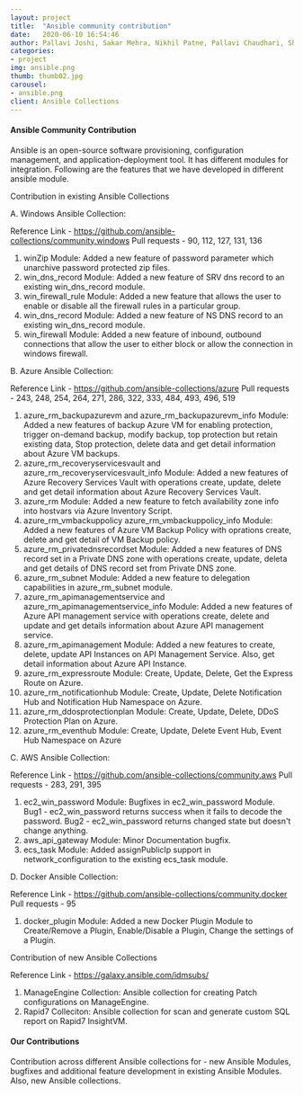 ```yaml
---
layout: project
title:  "Ansible community contribution"
date:   2020-06-10 16:54:46
author: Pallavi Joshi, Sakar Mehra, Nikhil Patne, Pallavi Chaudhari, Shwetali Berad, Praveen Ghugem, Karl Dasan, Saurabh Malpani
categories:
- project
img: ansible.png
thumb: thumb02.jpg
carousel:
- ansible.png
client: Ansible Collections
---
```


#### Ansible Community Contribution
Ansible is an open-source software provisioning, configuration management, and application-deployment tool. It has different modules for integration. Following are the features that we have developed in different ansible module.

Contribution in existing Ansible Collections

A. Windows Ansible Collection:

Reference Link - https://github.com/ansible-collections/community.windows Pull requests - 90, 112, 127, 131, 136
1. winZip Module: Added a new feature of password parameter which unarchive password protected zip files.
2. win_dns_record Module: Added a new feature of SRV dns record to an existing win_dns_record module.
3. win_firewall_rule Module: Added a new feature that allows the user to enable or disable all the firewall rules in a particular group.
4. win_dns_record Module: Added a new feature of NS DNS record to an existing win_dns_record module.
5. win_firewall Module: Added a new feature of inbound, outbound connections that allow the user to either block or allow the connection in windows firewall. 

B. Azure Ansible Collection:

Reference Link - https://github.com/ansible-collections/azure Pull requests - 243, 248, 254, 264, 271, 286, 322, 333, 484, 493, 496, 519
1. azure_rm_backupazurevm and azure_rm_backupazurevm_info Module: Added a new features of backup Azure VM for enabling protection, trigger on-demand backup, modify backup, top protection but retain existing data, Stop protection, delete data and get detail information about Azure VM backups.
2. azure_rm_recoveryservicesvault and azure_rm_recoveryservicesvault_info Module: Added a new features of Azure Recovery Services Vault with operations create, update, delete and get detail information about Azure Recovery Services Vault.
3. azure_rm Module: Added a new feature to fetch availability zone info into hostvars via Azure Inventory Script.
4. azure_rm_vmbackuppolicy azure_rm_vmbackuppolicy_info Module: Added a new features of Azure VM Backup Policy with oprations create, delete and get detail of VM Backup policy.
5. azure_rm_privatednsrecordset Module: Added a new features of DNS record set in a Private DNS zone with operations create, update, deleta and get details of DNS record set from Private DNS zone.
6. azure_rm_subnet Module: Added a new feature to delegation capabilities in azure_rm_subnet module.
7. azure_rm_apimanagementservice and azure_rm_apimanagementservice_info Module: Added a new features of Azure API management service with operations create, delete and update and get details information about Azure API management service.
8. azure_rm_apimanagement Module: Added a new features to create, delete, update API Instances on API Management Service. Also, get detail information about Azure API Instance.
9. azure_rm_expressroute Module: Create, Update, Delete, Get the Express Route on Azure.
10. azure_rm_notificationhub Module: Create, Update, Delete Notification Hub and Notification Hub Namespace on Azure.
11. azure_rm_ddosprotectionplan	Module: Create, Update, Delete, DDoS Protection Plan on Azure.
12. azure_rm_eventhub Module: Create, Update, Delete Event Hub, Event Hub Namespace on Azure

C. AWS Ansible Collection:

Reference Link - https://github.com/ansible-collections/community.aws Pull requests - 283, 291, 395
1. ec2_win_password Module: Bugfixes in ec2_win_password Module. Bug1 - ec2_win_password returns success when it fails to decode the password. Bug2 - ec2_win_password returns changed state but doesn't change anything.
2. aws_api_gateway Module: Minor Documentation bugfix.
3. ecs_task Module: Added assignPublicIp support in network_configuration to the existing ecs_task module.

D. Docker Ansible Collection:

Reference Link - https://github.com/ansible-collections/community.docker Pull requests - 95
1. docker_plugin Module: Added a new Docker Plugin Module to Create/Remove a Plugin, Enable/Disable a Plugin, Change the settings of a Plugin.


Contribution of new Ansible Collections

Reference Link - https://galaxy.ansible.com/idmsubs/
1. ManageEngine Collection: Ansible collection for creating Patch configurations on ManageEngine.
2. Rapid7 Colleciton: Ansible collection for scan and generate custom SQL report on Rapid7 InsightVM.

#### Our Contributions
Contribution across different Ansible collections for - new Ansible Modules, bugfixes and additional feature development in existing Ansible Modules. Also, new Ansible collections.